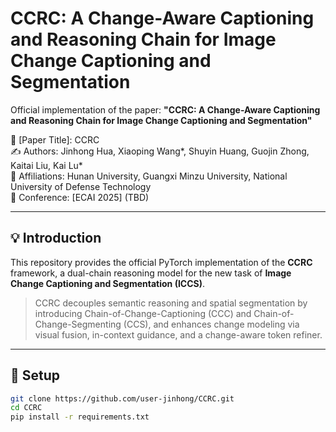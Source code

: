 # CCRC: A Change-Aware Captioning and Reasoning Chain for Image Change Captioning and Segmentation

Official implementation of the paper:
**"CCRC: A Change-Aware Captioning and Reasoning Chain for Image Change Captioning and Segmentation"**

📄 [Paper Title]: CCRC  
✍️ Authors: Jinhong Hua, Xiaoping Wang*, Shuyin Huang, Guojin Zhong, Kaitai Liu, Kai Lu*  
🏫 Affiliations: Hunan University, Guangxi Minzu University, National University of Defense Technology  
📅 Conference: [ECAI 2025] (TBD)

---

## 💡 Introduction

This repository provides the official PyTorch implementation of the **CCRC** framework, a dual-chain reasoning model for the new task of **Image Change Captioning and Segmentation (ICCS)**.

> CCRC decouples semantic reasoning and spatial segmentation by introducing Chain-of-Change-Captioning (CCC) and Chain-of-Change-Segmenting (CCS), and enhances change modeling via visual fusion, in-context guidance, and a change-aware token refiner.

---

## 🔧 Setup

```bash
git clone https://github.com/user-jinhong/CCRC.git
cd CCRC
pip install -r requirements.txt
